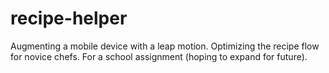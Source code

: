 # recipe-helper
Augmenting a mobile device with a leap motion. Optimizing the recipe flow for novice chefs. For a school assignment (hoping to expand for future).
